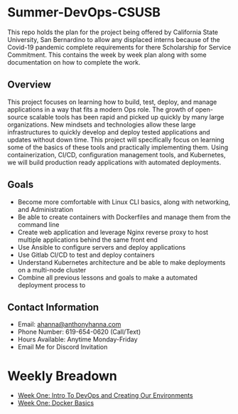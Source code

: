 # Summer-DevOps-CSUSB
This repo holds the plan for the project being offered by California State University, San Bernardino to allow any displaced interns because of the Covid-19 pandemic complete requirements for there Scholarship for Service Commitment. This contains the week by week plan along with some documentation on how to complete the work. 

## Overview
This project focuses on learning how to build, test, deploy, and manage applications in a way that fits a modern Ops role. The growth of open-source scalable tools has been rapid and picked up quickly by many large organizations. New mindsets and technologies allow these large infrastructures to quickly develop and deploy tested applications and updates without down time. This project will specifically focus on learning some of the basics of these tools and practically implementing them. Using containerization, CI/CD, configuration management tools, and Kubernetes, we will build production ready applications with automated deployments.

## Goals
* Become more comfortable with Linux CLI basics, along with networking, and Administration
* Be able to create containers with Dockerfiles and manage them from the command line 
* Create web application and leverage Nginx reverse proxy to host multiple applications behind the same front end
* Use Ansible to configure servers and deploy applications 
* Use Gitlab CI/CD to test and deploy containers
* Understand Kubernetes architecture and be able to make deployments on a multi-node cluster
* Combine all previous lessons and goals to make a automated deployment process to 

## Contact Information
* Email: ahanna@anthonyhanna.com
* Phone Number: 619-654-0620 (Call/Text)
* Hours Available: Anytime Monday-Friday
* Email Me for Discord Invitation


# Weekly Breadown 


- [Week One: Intro To DevOps and Creating Our Environments](docs/week1)
- [Week One: Docker Basics](docs/week2)
